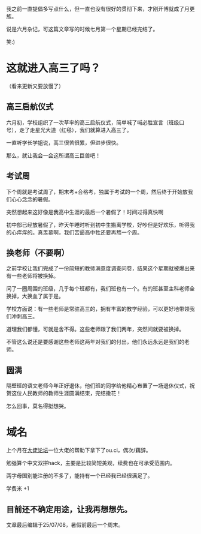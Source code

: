 我之前一直提倡多写点什么，但一直也没有很好的贯彻下来，才刚开博就成了月更族。

说是六月杂记，可这篇文章写的时候七月第一个星期已经完结了。

笑:)

# 这就进入高三了吗？
（看来更新又要放慢了）

## 高三启航仪式
六月初，学校组织了一次草率的高三启航仪式，简单喊了喊必胜宣言（班级口号），走了走星光大道（红毯），我们就算进入高三了。

一直听学长学姐说，高三很苦很累，但进步很快。

那么，就让我会一会这所谓高三巨兽吧！

## 考试周
下个周就是考试周了，期末考+合格考，独属于考试的一个周，然后终于开始放我们心心念念的暑假。

突然想起来这好像是我高中生涯的最后一个暑假了！时间过得真快啊

初中部已经放暑假了，昨天午睡时听到初中生搬离学校，好吵但是好欢乐，听得我的心痒痒的。真羡慕啊，我们苦逼高中牲还要再熬一个周。 

## 换老师（不要啊）
之前学校让我们完成了一份简短的教师满意度调查问卷，结果这个星期就被爆出来有一些老师将被换掉。

问了一圈周围的班级，几乎每个班都有，我们班也有一个。有的班甚至主科老师全换掉，大换血了属于是。

学校方面说：有一些老师是常驻高三的，拥有丰富的教学经验，可以更好地带领我们冲刺高三。

道理我们都懂，可就是舍不得。这些老师跟了我们两年，突然间就要被换掉。

不管这么说还是要感谢这些老师这两年对我们的付出，他们永远永远是我们的老师。

## 圆满
隔壁班的语文老师今年正好退休，他们班的同学给他精心布置了一场退休仪式，祝贺这位人民教师的教师生涯圆满结束，完结撒花！

怎么回事，莫名得挺想哭。

# 域名
上个月在[大佬论坛](https://www.dalao.net/)一位大佬的帮助下拿下了ou.ci，偶次/藕辞。

勉强算个中文双拼hack，主要是比较简短美观，续费也在可承受范围内。

两字母国别能注册的不多了，能持有一个已经我已经很满足了。

学费米 +1

目前还不确定用途，让我再想想先。
---
文章最后编辑于25/07/08，暑假前最后一个周末。
<!-- ##{"timestamp":1751937011}## -->